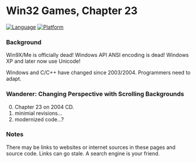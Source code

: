 # Win32 Games, Chapter 23
[![Language](https://img.shields.io/badge/Language%20-C++-blue.svg)](https://github.com/GeorgePimpleton/Win32-games/)
[![Platform](https://img.shields.io/badge/Platform%20-Win32-blue.svg)](https://github.com/GeorgePimpleton/Win32-games/)
### Background
Win9X/Me is officially dead!  Windows API ANSI encoding is dead!  Windows XP and later now use Unicode!

Windows and C/C++ have changed since 2003/2004.  Programmers need to adapt.

### Wanderer: Changing Perspective with Scrolling Backgrounds
0. Chapter 23 on 2004 CD.
1. minimial revisions...
2. modernized code...?

### Notes
There may be links to websites or internet sources in these pages and source code. Links can go stale. A search engine is your friend.
